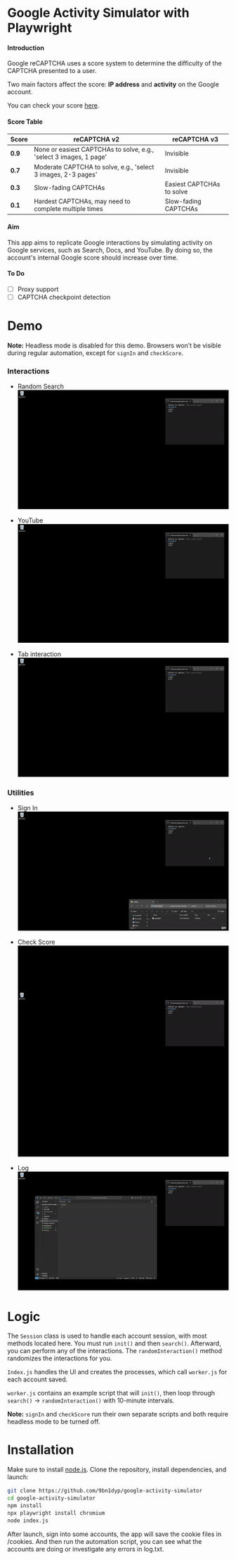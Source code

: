 # Google Activity Simulator with Playwright

#### Introduction

Google reCAPTCHA uses a score system to determine the difficulty of the CAPTCHA presented to a user.

Two main factors affect the score: **IP address** and **activity** on the Google account.

You can check your score [here](https://recaptcha-demo.appspot.com/recaptcha-v3-request-scores.php).

#### Score Table

| Score | reCAPTCHA v2 | reCAPTCHA v3 |
|-------|--------------|--------------|
| **0.9** | None or easiest CAPTCHAs to solve, e.g., 'select 3 images, 1 page' | Invisible |
| **0.7** | Moderate CAPTCHA to solve, e.g., 'select 3 images, 2-3 pages' | Invisible |
| **0.3** | Slow-fading CAPTCHAs | Easiest CAPTCHAs to solve |
| **0.1** | Hardest CAPTCHAs, may need to complete multiple times | Slow-fading CAPTCHAs |

#### Aim

This app aims to replicate Google interactions by simulating activity on Google services, such as Search, Docs, and YouTube. By doing so, the account's internal Google score should increase over time.

#### To Do

- [ ] Proxy support
- [ ] CAPTCHA checkpoint detection

# Demo

**Note:** Headless mode is disabled for this demo. Browsers won’t be visible during regular automation, except for `signIn` and `checkScore`.

### Interactions

- Random Search
![](demogifs/search.gif)

- YouTube
![](demogifs/yt.gif)

- Tab interaction
![](demogifs/tab.gif)

### Utilities

- Sign In
![](demogifs/signin.gif)

- Check Score
![](demogifs/scores.gif)

- Log
![](demogifs/log.gif)

# Logic

The `Session` class is used to handle each account session, with most methods located here. You must run `init()` and then `search()`. Afterward, you can perform any of the interactions. The `randomInteraction()` method randomizes the interactions for you.

`Index.js` handles the UI and creates the processes, which call `worker.js` for each account saved.

`worker.js` contains an example script that will `init()`, then loop through `search()` -> `randomInteraction()` with 10-minute intervals.

**Note:** `signIn` and `checkScore` run their own separate scripts and both require headless mode to be turned off.

# Installation

Make sure to install [node.js](https://nodejs.org/en). Clone the repository, install dependencies, and launch:

```bash
git clone https://github.com/9bn1dyp/google-activity-simulator
cd google-activity-simulator
npm install
npx playwright install chromium
node index.js
```

After launch, sign into some accounts, the app will save the cookie files in /cookies. And then run the automation script, you can see what the accounts are doing or investigate any errors in log.txt.
